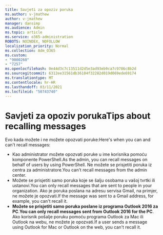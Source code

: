 ```yaml
---
title: Savjeti za opoziv poruka
ms.author: v-jmathew
author: v-jmathew
manager: dansimp
ms.audience: Admin
ms.topic: article
ms.service: o365-administration
ROBOTS: NOINDEX, NOFOLLOW
localization_priority: Normal
ms.collection: Adm_O365
ms.custom:
- "9000260"
- "7257"
ms.openlocfilehash: 0e44d3c7c13511d2d5e3ad93eb9ca7c9786c8b2d
ms.sourcegitcommit: 6312ee31561db36104f32282d019d069ede69174
ms.translationtype: MT
ms.contentlocale: hr-HR
ms.lasthandoff: 03/11/2021
ms.locfileid: "50743740"
---
```

# <a name="tips-about-recalling-messages"></a><span data-ttu-id="33cc8-102">Savjeti za opoziv poruka</span><span class="sxs-lookup"><span data-stu-id="33cc8-102">Tips about recalling messages</span></span>

<span data-ttu-id="33cc8-103">Evo kada možete i ne možete opozvati poruke:</span><span class="sxs-lookup"><span data-stu-id="33cc8-103">Here's when you can and can't recall messages:</span></span>

* <span data-ttu-id="33cc8-104">Kao administrator možete opozvati poruke u ime korisnika pomoću komponente PowerShell.</span><span class="sxs-lookup"><span data-stu-id="33cc8-104">As the admin, you can recall messages on behalf of users by using PowerShell.</span></span> <span data-ttu-id="33cc8-105">Ne možete se prisjetiti poruka iz centra za administratore.</span><span class="sxs-lookup"><span data-stu-id="33cc8-105">You can't recall messages from the admin center.</span></span>
* <span data-ttu-id="33cc8-106">Možete se prisjetiti samo poruka koje se šalju osobama u vašoj tvrtki ili ustanovi.</span><span class="sxs-lookup"><span data-stu-id="33cc8-106">You can only recall messages that are sent to people in your organization.</span></span> <span data-ttu-id="33cc8-107">Ako je poruka poslana na adresu servisa Gmail, na primjer, ne možete je opozvati.</span><span class="sxs-lookup"><span data-stu-id="33cc8-107">If the message was sent to a Gmail address, for example, you can't recall it.</span></span>
* <span data-ttu-id="33cc8-108">**Možete se prisjetiti samo poruka poslane iz programa Outlook 2016 za PC**.</span><span class="sxs-lookup"><span data-stu-id="33cc8-108">**You can only recall messages sent from Outlook 2016 for the PC**.</span></span> <span data-ttu-id="33cc8-109">Ako korisnik pošalje poruku pomoću programa Outlook za Mac ili Outlook na webu, ne možete je opozvati.</span><span class="sxs-lookup"><span data-stu-id="33cc8-109">If a user sends a message using Outlook for Mac or Outlook on the web, you can't recall it.</span></span>
